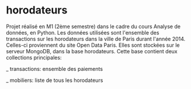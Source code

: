 # horodateurs
Projet réalisé en M1 (2ème semestre) dans le cadre du cours Analyse de données, en Python. Les données utilisées sont l'ensemble des transactions sur les horodateurs dans la ville de Paris durant l'année 2014. Celles-ci proviennent du site Open Data Paris. Elles sont stockées sur le serveur MongoDB, dans la base horodateurs.
Cette base contient deux collections principales: 

  _ transactions: ensemble des paiements
  
  _ mobiliers: liste de tous les horodateurs 

